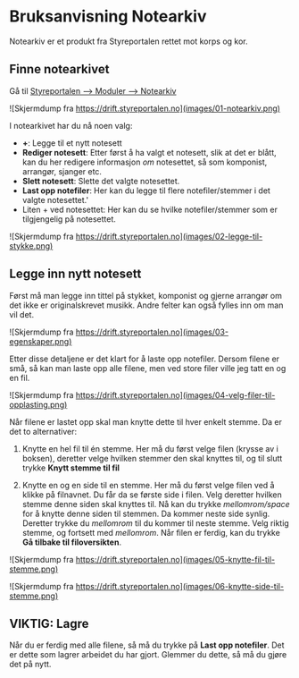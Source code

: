 # Bruksanvisning Notearkiv

Notearkiv er et produkt fra Styreportalen rettet mot korps og kor.

## Finne notearkivet

Gå til [Styreportalen --> Moduler --> Notearkiv](https://drift.styreportalen.no/notearchive/notes)

![Skjermdump fra https://drift.styreportalen.no](images/01-notearkiv.png)

I notearkivet har du nå noen valg:

* **+**: Legge til et nytt notesett
* **Rediger notesett**: Etter først å ha valgt et notesett, slik at det er blått, kan du her redigere informasjon _om_ notesettet, så som komponist, arrangør, sjanger etc.
* **Slett notesett**: Slette det valgte notesettet.
* **Last opp notefiler**: Her kan du legge til flere notefiler/stemmer i det valgte notesettet.'
* Liten + ved notesettet: Her kan du se hvilke notefiler/stemmer som er tilgjengelig på notesettet.

![Skjermdump fra https://drift.styreportalen.no](images/02-legge-til-stykke.png)

## Legge inn nytt notesett

Først må man legge inn tittel på stykket, komponist og gjerne arrangør om det ikke er originalskrevet musikk. Andre felter kan også fylles inn om man vil det.

![Skjermdump fra https://drift.styreportalen.no](images/03-egenskaper.png)

Etter disse detaljene er det klart for å laste opp notefiler. Dersom filene er små, så kan man laste opp alle filene, men ved store filer ville jeg tatt en og en fil.

![Skjermdump fra https://drift.styreportalen.no](images/04-velg-filer-til-opplasting.png)

Når filene er lastet opp skal man knytte dette til hver enkelt stemme. Da er det to alternativer:

1. Knytte en hel fil til én stemme. Her må du først velge filen (krysse av i boksen), deretter velge hvilken stemmer den skal knyttes til, og til slutt trykke **Knytt stemme til fil**

2. Knytte en og en side til en stemme. Her må du først velge filen ved å klikke på filnavnet. Du får da se første side i filen. Velg deretter hvilken stemme denne siden skal knyttes til. Nå kan du trykke _mellomrom/space_ for å knytte denne siden til stemmen. Da kommer neste side synlig. Deretter trykke du _mellomrom_ til du kommer til neste stemme. Velg riktig stemme, og fortsett med _mellomrom_. Når filen er ferdig, kan du trykke **Gå tilbake til filoversikten**.

![Skjermdump fra https://drift.styreportalen.no](images/05-knytte-fil-til-stemme.png)

![Skjermdump fra https://drift.styreportalen.no](images/06-knytte-side-til-stemme.png)

## **VIKTIG**: Lagre

Når du er ferdig med alle filene, så må du trykke på **Last opp notefiler**. Det er dette som lagrer arbeidet du har gjort. Glemmer du dette, så må du gjøre det på nytt.
